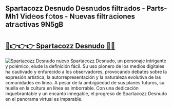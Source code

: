 ## Spartacozz Desnudo D𝚎sn𝚞dos filtr𝚊dos - Parts-Mh1 Vid𝚎os f𝚘tos - N𝚞evas filtr𝚊ciones atr𝚊ctivas 9N5gB

# <h2><a href="http://mb9i8kj.tromn.icu/?c=Spartacozz+Desnudo">🔗👉👉👉 Spartacozz Desnudo 🔗🔗</a></h2>

[![Spartacozz Desnudo nuevo](https://i.imgur.com/pEAQMta.gif)](http://mb9i8kj.tromn.icu/?c=Spartacozz+Desnudo)
Spartacozz Desnudo, un personaje intrigante y polémico, elude la definición fácil. Su uso pionero de los medios digitales ha cautivado y enfurecido a los observadores, provocando debates sobre la expresión artística, la autorrepresentación y la naturaleza evolutiva de las comunidades en línea. A pesar de la ambigüedad de sus planes futuros, su huella en la cultura en línea es imborrable. Con una dedicación inquebrantable y un encanto innegable, el progreso de Spartacozz Desnudo en el panorama virtual es imparable.
